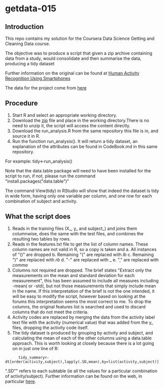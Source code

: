 # getdata-015
## Introduction
This repo contains my solution for the Coursera Data Science Getting and Cleaning Data course.

The objective was to produce a script that given a zip archive containing data from a study, would consolidate and then summarise the data, producing a tidy dataset  

Further information on the original can be found at [Human Activity Recognition Using Smartphones](http://archive.ics.uci.edu/ml/datasets/Human+Activity+Recognition+Using+Smartphones) 

The data for the project come from [here](https://d396qusza40orc.cloudfront.net/getdata%2Fprojectfiles%2FUCI%20HAR%20Dataset.zip)
    
## Procedure

1. Start R and select an appropriate working directory.
2. Download the [zip](https://d396qusza40orc.cloudfront.net/getdata%2Fprojectfiles%2FUCI%20HAR%20Dataset.zip) file and place in the working directory.There is no need to unzip it, the script will access the content directly.
3. Download the run_analysis.R from the same repository this file is in, and source it in R.
4. Run the function run_analysis(). It will return a tidy dataset, an explanation of the attributes can be found in CodeBook.md in this same repository. 

For example:
tidy<-run_analysis()

Note that the data.table package will need to have been installed for the script to run, if not, please run the command "install.packages("data.table")" 

The command View(tidy) in RStudio will show that indeed the dataset is tidy in wide form, having only one variable per column, and one row for each combination of subject and activity.

## What the script does

1. Reads in the training files (X_, y_ and subject_) and joins them columnwise, does the same with the test files, and combines the resulting two tables by rows.
2. Reads in the features.txt file to get the list of column names. These column names are not valid in R, so a copy is taken and 
        a. All instances of "()" are dropped
        b. Remaining "(" are replaced with _lb_
        c. Remaining ")" are replaced with _rb_
        d. "-" are replaced with _
        e. "," are replaced with _comma_
3. Columns not required are dropped. The brief states "Extract only the measurements on the mean and standard deviation for each measurement", this has been assumed to include all measures including -mean( or -std(, but not those measurements that simply include mean in the name. If this interpretation of the brief is not the one intended, it will be easy to modify the script, however based on looking at the forums this interpretation seems the most correct to me. To drop the columns, the original features list is searched and used to discard columns that do not meet the criteria.
4. Activity codes are replaced by merging the data from the activity label text file with the activity (numerical value) that was added from the y_ files, dropping the activity code itself.
5. The tidy dataset is produced by grouping by activity and subject, and calculating the mean of each of the other columns using a data.table approach. This is worth looking at closely because there is a lot going on in just one line of R:

`       tidy_summary<-dt[order(activity,subject),lapply(.SD,mean),by=list(activity,subject)] `

 ".SD"" refers to each subtable (ie all the values for a particular combination of activity/subject). Further information can be found on the web, in particular [here](http://stackoverflow.com/questions/24151602/calculating-multiple-aggregations-with-lapply-sd-in-data-table-r-package).
